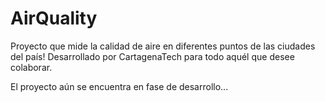 # AirQuality
Proyecto que mide la calidad de aire en diferentes puntos de las ciudades del país!
Desarrollado por CartagenaTech para todo aquél que desee colaborar.

El proyecto aún se encuentra en fase de desarrollo...


